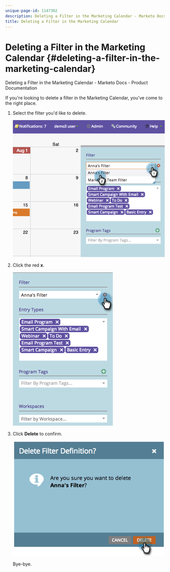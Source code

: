 ```yaml
---
unique-page-id: 1147302
description: Deleting a Filter in the Marketing Calendar - Marketo Docs - Product Documentation
title: Deleting a Filter in the Marketing Calendar
---
```


# Deleting a Filter in the Marketing Calendar {#deleting-a-filter-in-the-marketing-calendar}

Deleting a Filter in the Marketing Calendar - Marketo Docs - Product Documentation

If you're looking to delete a filter in the Marketing Calendar, you've come to the right place.&nbsp;

1. Select the filter you'd like to delete. 

   ![](assets/image2014-9-24-11-3a27-3a32.png)

1. Click the red **x**. 

   ![](assets/image2014-9-24-11-3a27-3a36.png)

1. Click **Delete** to confirm.

   ![](assets/image2014-9-24-11-3a27-3a42.png)

   Bye-bye.

